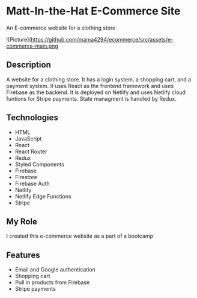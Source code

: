# Matt-In-the-Hat E-Commerce Site
An E-commerce website for a clothing store

![Picture](https://github.com/mama4294/ecommerce/src/assets/e-commerce-main.png

## Description

A website for a clothing store. It has a login system, a shopping cart, and a payment system. It uses React as the frontend framework and uses Firebase as the backend. It is deployed on Netlify and uses Netlify cloud funtions for Stripe payments. State managment is handled by Redux.

## Technologies
- HTML
- JavaScript
- React
- React Router
- Redux
- Styled Components
- Firebase
- Firestore
- Firebase Auth
- Netlify
- Netlify Edge Functions
- Stripe

## My Role
I created this e-commerce website as a part of a bootcamp

## Features
- Email and Google authentication
- Shopping cart
- Pull in products from Firebase
- Stripe payments
